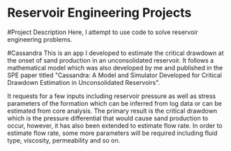 # Reservoir Engineering Projects

#Project Description
Here, I attempt to use code to solve reservoir engineering problems.

#Cassandra
This is an app I developed to estimate the critical drawdown at the onset of sand production in an unconsolidated reservoir. It follows a mathematical model which was also developed by me and published in the SPE paper titled "Cassandra: A Model and Simulator Developed for Critical Drawdown Estimation in Unconsolidated Reservoirs".

It requests for a few inputs including reservoir pressure as well as stress parameters of the formation which can be inferred from log data or can be estimated from core analysis. The primary result is the critical drawdown which is the pressure differential that would cause sand production to occur, however, it has also been extended to estimate flow rate. In order to estimate flow rate, some more parameters will be required including fluid type, viscosity, permeability and so on.

